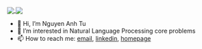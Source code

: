 

<a href="https://github.com/anuraghazra/github-readme-stats">
  <img align="center" src="https://github-readme-stats.vercel.app/api?username=anhtunguyen98&show_icons=true&theme=dracula" />
</a>
<a href="https://github.com/anuraghazra/convoychat">
  <img align="center" src="https://github-readme-stats.vercel.app/api/top-langs/?username=anhtunguyen98&hide=html,css&layout=compact&theme=dracula" />
</a>

- 👋 Hi, I’m Nguyen Anh Tu
- 👀 I’m interested in Natural Language Processing core problems
- 📫 How to reach me: [email](anhtunguyen446@gmail.com), [linkedin](https://www.linkedin.com/in/tuna-ptit/), [homepage](https://anhtunguyen98.github.io)

